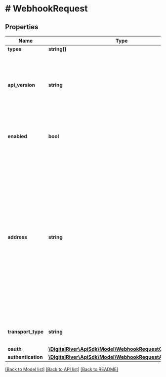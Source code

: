 # # WebhookRequest

## Properties

Name | Type | Description | Notes
------------ | ------------- | ------------- | -------------
**types** | **string[]** |  | [optional] 
**api_version** | **string** | Indicates whether to use the current default version of the API or the latest version of the API. | [optional] [default to 'default']
**enabled** | **bool** | Indicates whether the webhook is enabled and receives notifications. | [optional] [default to true]
**address** | **string** | URL of the webhook endpoint on your server you have set up to receive webhook notifications. Webhook data is sent as JSON in the POST request body. The full event details are included and can be used directly, after parsing the JSON into an Event object. | 
**transport_type** | **string** |  | [optional] [default to 'HTTP']
**oauth** | [**\DigitalRiver\ApiSdk\Model\WebhookRequestOauth**](WebhookRequestOauth.md) |  | [optional] 
**authentication** | [**\DigitalRiver\ApiSdk\Model\WebhookRequestAuthentication**](WebhookRequestAuthentication.md) |  | [optional] 

[[Back to Model list]](../../README.md#documentation-for-models) [[Back to API list]](../../README.md#documentation-for-api-endpoints) [[Back to README]](../../README.md)


